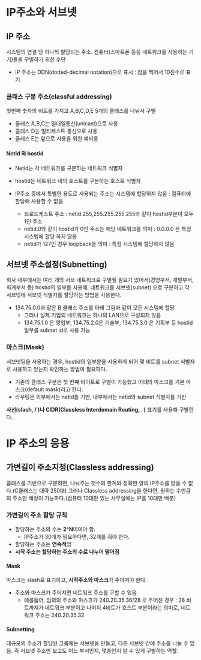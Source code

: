 # IP주소와 서브넷

## IP 주소

시스템의 연결 당 하나씩 할당되는 주소. 컴퓨터(스마트폰 등등 네트워크를 사용하는 기기)들을 구별하기 위한 수단

* IP 주소는 DDN(dotted-decimal notation)으로 표시 : 점을 찍어서 10진수로 표기

### 클래스 구분 주소(classful addressing)
첫번째 숫자의 비트를 가지고 A,B,C,D,E 5개의 클래스를 나눠서 구별

* 클래스 A,B,C는 일대일통신(unicast)으로 사용
* 클래스 D는 멀티캐스트 통신으로 사용
* 클래스 E는 앞으로 사용을 위한 예비용

#### Netid 와 hostid
* Netid는 각 네트워크를 구분하는 네트워크 식별자
* hostid는 네트워크 내의 호스트를 구분하는 호스트 식별자

* IP주소 중에서 특별한 용도로 사용되는 주소는 시스템에 할당하지 않음 : 컴퓨터에 할당해 사용할 수 없음
  * 브로드캐스트 주소 : netid.255,255.255.255.255와 같이 hostid부분이 모두 1인 주소
  * netid.0와 같이 hostid가 0인 주소는 해당 네트워크를 의미 : 0.0.0.0 은 특정 시스템에 할당 하지 않음
  * netid가 127인 경우 loopback을 의미 : 특정 시스템에 할당하지 않음
  
## 서브넷 주소설정(Subnetting)
회사 내부에서는 여러 개의 서브 네트워크로 구별될 필요가 있어서(경영부서, 개발부서, 회계부서 등) hostid의 일부를 사용해, 네트워크를 서브넷(subnet)
으로 구분하고 각 서브넷에 서브넷 식별자를 할당하는 방법을 사용한다.

* 134.75.0.0과 같은 B 클래스 주소를 아래 그림과 같이 모든 시스템에 할당
  * 그러나 실제 기업의 네트워크는 하나의 LAN으로 구성되지 않음
  * 134.75.1.0 은 영업부, 134.75.2.0은 기술부, 134.75.3.0 은 기획부 등 hostid 일부를 subnet id로 사용 가능
  
### 마스크(Mask)
서브넷팅을 사용하는 경우, hostid의 일부분을 사용하게 되어 몇 비트를 subnet 식별자로 사용하고 있는지 확인하는 방법이 필요하다.
  * 기존의 클래스 구분은 첫 번쨰 바이트로 구별이 가능했고 이떄의 마스크를 기본 마스크(default mask)라고 한다.
  * 라우팅은 외부에서는 netid를 기반, 내부에서는 netid와 subnet 식별자를 기반
  
**사선(slash, / )나 CIDR(Classless Interdomain Routing, . )** 표기를 사용해 구별한다.


# IP 주소의 응용

## 가변길이 주소지정(Classless addressing)
클래스를 기반으로 구분하면, 나눠주는 갯수의 한계와 정확한 양의 IP주소를 받을 수 없다.(C클래스는 대략 250대) 그러나 Classless addressing을 한다면, 원하는 수만큼의 주소만 배정이 가능하다.(컴퓨터 10대만 있는 사무실에는 IP를 10대만 배분)

### 가변길이 주소 할당 규칙

* 할당하는 주소의 수는 **2^N**이여야 함.
  * IP주소가 30개가 필요하다면, 32개를 줘야 한다.
* 할당하는 주소는 **연속적**임
* **시작 주소는 할당하는 주소의 수로 나누어 떨어짐**

#### Mask
마스크는 slash로 표기하고, **시작주소와 마스크**가 주어져야 한다.
 * 주소와 마스크가 주어지면 네트워크 주소를 구할 수 있음
   * 예를들어, 임의의 주소와 마스크가 240.20.35.36/28 로 주어진 경우 : 28 비트까지가 네트워크 부분이고 나머지 4비트가
   호스트 부분이라는 의미로, 네트워크 주소는 240.20.35.32

#### Subnetting
대규모의 주소가 할당된 그룹에는 서브넷을 만들고, 다른 서브넷 간에 주소를 나눌 수 있음. 즉 서브넷 주소만 보고도 어느 부서인지, 몇층인지 알 수 있게 구별하는 역할.
